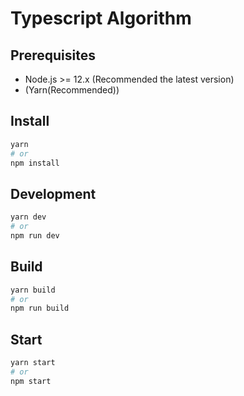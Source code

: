 # Typescript Algorithm

## Prerequisites

- Node.js >= 12.x (Recommended the latest version)
- (Yarn(Recommended))

## Install

```sh
yarn
# or
npm install
```

## Development

```sh
yarn dev
# or
npm run dev
```

## Build

```sh
yarn build
# or
npm run build
```

## Start

```sh
yarn start
# or
npm start
```
